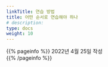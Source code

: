 ```yaml
---
linkTitle: 연습 방법
title: 어떤 순서로 연습해야 하나
# description: 
type: docs
weight: 10
---
```

{{% pageinfo %}}
2022년 4월 25일 작성<br>
{{% /pageinfo %}}